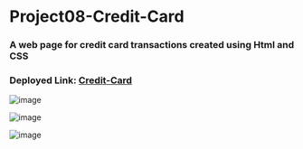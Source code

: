 # Project08-Credit-Card
### A web page for credit card transactions created using Html and CSS

### Deployed Link: [Credit-Card](https://credit-card-transaction.netlify.app/)

![image](https://user-images.githubusercontent.com/48837703/207711625-96c82d80-c5fd-4ae2-aa71-2a796d5d3bde.png)

![image](https://user-images.githubusercontent.com/48837703/207711726-e451b988-93eb-4a20-b144-5b2fe3271601.png)

![image](https://user-images.githubusercontent.com/48837703/207711817-d157386b-bb4a-4739-8072-b0ff3cd2e4a8.png)
